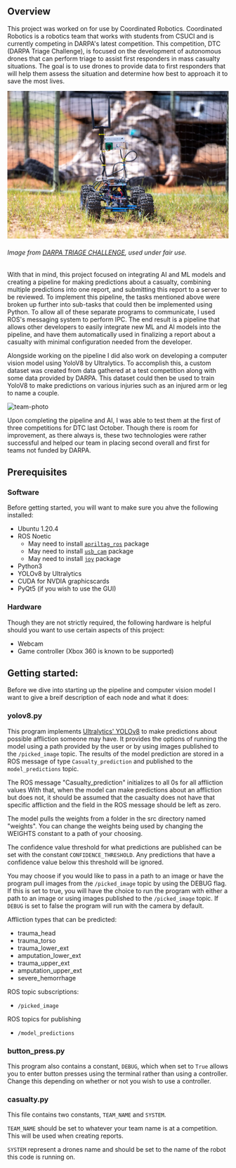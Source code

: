 ## Overview
This project was worked on for use by Coordinated Robotics. Coordinated Robotics is a robotics team that works with students from CSUCI and is currently competing in DARPA's latest competition. This competition, DTC (DARPA Triage Challenge), is focused on the development of autonomous drones that can perform triage to assist first responders in mass casualty situations. The goal is to use drones to provide data to first responders that will help them assess the situation and determine how best to approach it to save the most lives.

![rock-crawler-drone](./photos/bullwinkle.jpg)

###### Image from [DARPA TRIAGE CHALLENGE](https://triagechallenge.darpa.mil), used under fair use.


With that in mind, this project focused on integrating AI and ML models and creating a pipeline for making predictions about a casualty, combining multiple predictions into one report, and submitting this report to a server to be reviewed. To implement this pipeline, the tasks mentioned above were broken up further into sub-tasks that could then be implemented using Python. To allow all of these separate programs to communicate, I used ROS's messaging system to perform IPC. The end result is a pipeline that allows other developers to easily integrate new ML and AI models into the pipeline, and have them automatically used in finalizing a report about a casualty with minimal configuration needed from the developer.

Alongside working on the pipeline I did also work on developing a computer vision model using YoloV8 by Ultralytics. To accomplish this, a custom dataset was created from data gathered at a test competition along with some data provided by DARPA. This dataset could then be used to train YoloV8 to make predictions on various injuries such as an injured arm or leg to name a couple.

![team-photo](./photos/team_photo.jpg)

Upon completing the pipeline and AI, I was able to test them at the first of three competitions for DTC last October. Though there is room for improvement, as there always is, these two technologies were rather successful and helped our team in placing second overall and first for teams not funded by DARPA.


## Prerequisites

### Software
Before getting started, you will want to make sure you ahve the following installed:
- Ubuntu 1.20.4
- ROS Noetic
  - May need to install [`apriltag_ros`](https://wiki.ros.org/apriltag_ros) package
  - May need to install [`usb_cam`](https://wiki.ros.org/usb_cam) package
  - May need to install [`joy`](https://wiki.ros.org/joy) package
- Python3
- YOLOv8 by Ultralytics
- CUDA for NVDIA graphicscards
- PyQt5 (if you wish to use the GUI)

### Hardware
Though they are not strictly required, the following hardware is helpful should you want to use certain aspects of this project:
- Webcam
- Game controller (Xbox 360 is known to be supported)

## Getting started:
Before we dive into starting up the pipeline and computer vision model
I want to give a breif description of each node and what it does:

### yolov8.py
This program implements [Ultralytics' YOLOv8](https://docs.ultralytics.com/models/yolov8/) to make predictions about possible affliction
someone may have. It provides the options of running the model using a path provided by the
user or by using images published to the `/picked_image` topic. The results of the model
prediction are stored in a ROS message of type `Casualty_prediction` and published to the
`model_predictions` topic.

The ROS message "Casualty_prediction" initializes to all 0s for all affliction values
With that, when the model can make predictions about an affliction but
does not, it should be assumed that the casualty does not have that
specific affliction and the field in the ROS message should be left as zero.

The model pulls the weights from a folder in the src directory named "weights".
You can change the weights being used by changing the WEIGHTS constant to a path of
your choosing.

The confidence value threshold for what predictions are published can be set with the
constant `CONFIDENCE_THRESHOLD`. Any predictions that have a confidence value below this
threshold will be ignored.

You may choose if you would like to pass in a path to an image or have the program pull
images from the `/picked_image` topic by using the DEBUG flag. If this is set to true, you
will have the choice to run the program with either a path to an image or using images
published to the `/picked_image` topic. If `DEBUG` is set to false the program will run with
the camera by default.

Affliction types that can be predicted:
- trauma_head
- trauma_torso
- trauma_lower_ext
- amputation_lower_ext
- trauma_upper_ext
- amputation_upper_ext
- severe_hemorrhage

ROS topic subscriptions:
- `/picked_image`

ROS topics for publishing
- `/model_predictions`

### button_press.py
This program also contains a constant, `DEBUG`, which when set to `True` allows you to
enter button presses using the terminal rather than using a controller. Change this
depending on whether or not you wish to use a controller.


### casualty.py
This file contains two constants, `TEAM_NAME` and `SYSTEM`.

`TEAM_NAME` should be set to whatever your team name is at a competition.
This will be used when creating reports.

`SYSTEM` represent a drones name and should be set to the name
of the robot this code is running on.
